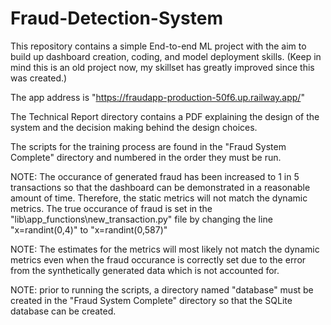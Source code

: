 # Fraud-Detection-System
This repository contains a simple End-to-end ML project with the aim to build up dashboard creation, coding, and model deployment skills. (Keep in mind this is an old project now, my skillset has greatly improved since this was created.)

The app address is "https://fraudapp-production-50f6.up.railway.app/" 

The Technical Report directory contains a PDF explaining the design of the system and the decision making behind the design choices.

The scripts for the training process are found in the "Fraud System Complete" directory and numbered in the order they must be run.

NOTE: The occurance of generated fraud has been increased to 1 in 5 transactions so that the dashboard can be demonstrated in a reasonable amount of time. 
Therefore, the static metrics will not match the dynamic metrics. The true occurance of fraud is set in the "lib\app_functions\new_transaction.py" file 
by changing the line "x=randint(0,4)" to "x=randint(0,587)"

NOTE: The estimates for the metrics will most likely not match the dynamic metrics even when the fraud occurance is correctly set due to the 
error from the synthetically generated data which is not accounted for.

NOTE: prior to running the scripts, a directory named "database" must be created in the "Fraud System Complete" directory so that the SQLite database
can be created.

